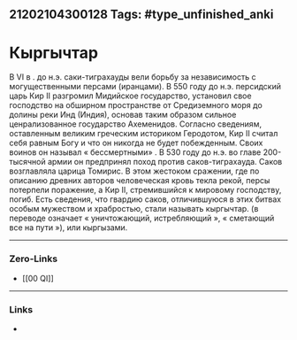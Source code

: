 21202104300128
Tags: #type_unfinished_anki
---
# Кыргычтар

В VI в . до н.э. саки-тиграхауды вели борьбу за независимость с могущественными персами (иранцами). В 550 году до н.э. персидский царь Кир II разгромил Мидийское государство, установил свое господство на обширном пространстве от Средиземного моря до долины реки Инд (Индия), основав таким образом сильное ценрализованное государство Ахеменидов. Согласно сведениям, оставленным великим греческим историком Геродотом, Кир II считал себя равным Богу и что он никогда не будет побежденным. Своих воинов он называл « бессмертными» . В 530 году до н.э. во главе 200-тысячной армии он предпринял поход против саков-тиграхауда. Саков возглавляла царица Томирис. В этом жестоком сражении, где по описанию древних авторов человеческая кровь текла рекой, персы потерпели поражение, а Кир II, стремившийся к мировому господству, погиб. Есть сведения, что гвардию саков, отличившуюся в этих битвах особым мужеством и храбростью, стали называть кыргычтар. (в переводе означает « уничтожающий, истребляющий », « сметающий все на пути »), или кыргызами.

---
### Zero-Links
- [[00 QI]]
---
### Links
-